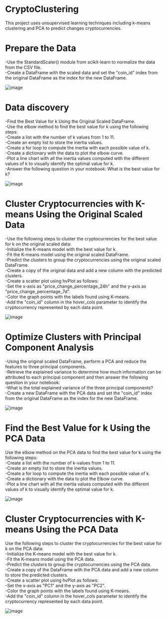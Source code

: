 # CryptoClustering

This project uses unsupervised learning techniques including k-means clustering and PCA to predict changes cryptocurrencies.  

# Prepare the Data  
-Use the StandardScaler() module from scikit-learn to normalize the data from the CSV file.  
-Create a DataFrame with the scaled data and set the "coin_id" index from the original DataFrame as the index for the new DataFrame.  

![image](https://github.com/user-attachments/assets/7b6a61c1-0516-405f-bb0d-14ed11397755)

# Data discovery  
-Find the Best Value for k Using the Original Scaled DataFrame.  
-Use the elbow method to find the best value for k using the following steps:  
  -Create a list with the number of k values from 1 to 11.  
  -Create an empty list to store the inertia values.  
  -Create a for loop to compute the inertia with each possible value of k.  
  -Create a dictionary with the data to plot the elbow curve.  
  -Plot a line chart with all the inertia values computed with the different values of k to visually identify the optimal value for k.  
  -Answer the following question in your notebook: What is the best value for k?  

![image](https://github.com/user-attachments/assets/e4fac361-aca8-457b-8f2e-3e5f39c230a6)
  
  
# Cluster Cryptocurrencies with K-means Using the Original Scaled Data  
-Use the following steps to cluster the cryptocurrencies for the best value for k on the original scaled data:  
  -Initialize the K-means model with the best value for k.  
  -Fit the K-means model using the original scaled DataFrame.  
  -Predict the clusters to group the cryptocurrencies using the original scaled DataFrame.  
  -Create a copy of the original data and add a new column with the predicted clusters.  
  -Create a scatter plot using hvPlot as follows:  
    -Set the x-axis as "price_change_percentage_24h" and the y-axis as "price_change_percentage_7d".  
    -Color the graph points with the labels found using K-means.  
    -Add the "coin_id" column in the hover_cols parameter to identify the cryptocurrency represented by each data point.  

![image](https://github.com/user-attachments/assets/776cb605-af01-4191-8445-5238525a9b30)


# Optimize Clusters with Principal Component Analysis  
-Using the original scaled DataFrame, perform a PCA and reduce the features to three principal components.  
-Retrieve the explained variance to determine how much information can be attributed to each principal component and then answer the following question in your notebook:  
  -What is the total explained variance of the three principal components?  
-Create a new DataFrame with the PCA data and set the "coin_id" index from the original DataFrame as the index for the new DataFrame.  

![image](https://github.com/user-attachments/assets/a10297d7-280d-4f50-a845-ca93a3676f34)

# Find the Best Value for k Using the PCA Data  
Use the elbow method on the PCA data to find the best value for k using the following steps:  
-Create a list with the number of k-values from 1 to 11.  
-Create an empty list to store the inertia values.  
-Create a for loop to compute the inertia with each possible value of k.  
-Create a dictionary with the data to plot the Elbow curve.  
-Plot a line chart with all the inertia values computed with the different values of k to visually identify the optimal value for k.  

![image](https://github.com/user-attachments/assets/f339c749-7fb7-44d9-bb5b-9a553f49b8d4)


# Cluster Cryptocurrencies with K-means Using the PCA Data  
Use the following steps to cluster the cryptocurrencies for the best value for k on the PCA data:  
-Initialize the K-means model with the best value for k.  
-Fit the K-means model using the PCA data.  
-Predict the clusters to group the cryptocurrencies using the PCA data.  
-Create a copy of the DataFrame with the PCA data and add a new column to store the predicted clusters.  
-Create a scatter plot using hvPlot as follows:  
  -Set the x-axis as "PC1" and the y-axis as "PC2".  
  -Color the graph points with the labels found using K-means.  
  -Add the "coin_id" column in the hover_cols parameter to identify the cryptocurrency represented by each data point.  

![image](https://github.com/user-attachments/assets/b0cb69bf-7d3d-4d4d-a64d-a48f35a57e25)
